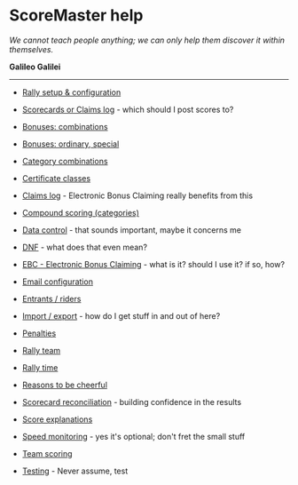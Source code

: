 # ScoreMaster help
*We cannot teach people anything; we can only help them discover it within themselves.*

**Galileo Galilei**

---
- [Rally setup & configuration](help:configoverview)
- [Scorecards or Claims log](help:cardsorlog) - which should I post scores to?

- [Bonuses: combinations](help:combos)
- [Bonuses: ordinary, special](help:bonuses)
- [Category combinations](help:categories)
- [Certificate classes](help:classes)
- [Claims log](help:claimslog) - Electronic Bonus Claiming really benefits from this
- [Compound scoring (categories)](help:compound)

- [Data control](help:datacontrol) - that sounds important, maybe it concerns me

- [DNF](help:dnf) - what does that even mean?
- [EBC - Electronic Bonus Claiming](help:ebc) - what is it? should I use it? if so, how?
- [Email configuration](help:emailsetup)
- [Entrants / riders](help:entrants)
- [Import / export](help:importexport) - how do I get stuff in and out of here?

- [Penalties](help:penalties)
- [Rally team](help:teamroles)
- [Rally time](help:rallytime)

- [Reasons to be cheerful](help:reasons)
- [Scorecard reconciliation](help:recon) - building confidence in the results
- [Score explanations](help:scorex)
- [Speed monitoring](help:speeding) - yes it's optional; don't fret the small stuff
- [Team scoring](help:teams)
- [Testing](help:testing) - Never assume, test